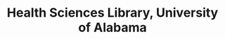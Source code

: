 ---
layout: repo
title: "Health Sciences Library, University of Alabama"
id: 11263
permalink: repos/11263/
---